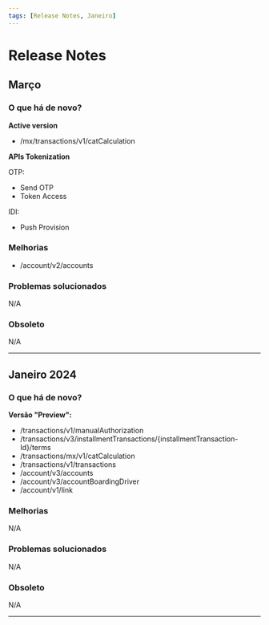 ```yaml
---
tags: [Release Notes, Janeiro]
---
```


# Release Notes

## Março

### O que há de novo?
**Active version**
- /mx/transactions/v1/catCalculation

**APIs Tokenization**

OTP:
- Send OTP
- Token Access

IDI:
- Push Provision

### Melhorias

- /account/v2/accounts

### Problemas solucionados

N/A

### Obsoleto

N/A

---


## Janeiro 2024

### O que há de novo?

**Versão "Preview":**
- /transactions/v1/manualAuthorization
- /transactions/v3/installmentTransactions/{installmentTransaction-Id}/terms
- /transactions/mx/v1/catCalculation
- /transactions/v1/transactions
- /account/v3/accounts
- /account/v3/accountBoardingDriver
- /account/v1/link

### Melhorias

N/A

### Problemas solucionados

N/A

### Obsoleto

N/A

---
